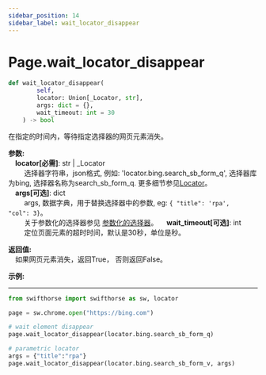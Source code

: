 ```yaml
---
sidebar_position: 14
sidebar_label: wait_locator_disappear
---
```

# Page.wait_locator_disappear
```python
def wait_locator_disappear(
        self,
        locator: Union[_Locator, str],
        args: dict = {},
        wait_timeout: int = 30
    ) -> bool
```  

在指定的时间内，等待指定选择器的网页元素消失。


**参数:**  
    &emsp;**locator[必需]**: str | _Locator   
        &emsp;&emsp; 选择器字符串，json格式, 例如: 'locator.bing.search_sb_form_q', 选择器库为bing, 选择器名称为search_sb_form_q. 更多细节参见[Locator](./../../../../../concepts/locator.md)。  
    &emsp;**args[可选]**: dict  
        &emsp;&emsp; args, 数据字典，用于替换选择器中的参数, eg: `{ "title": 'rpa',  "col": 3}`。  
        &emsp;&emsp; 关于参数化的选择器参见 [参数化的选择器](./../../../concepts/locator.md#parametric-locator)。
    &emsp;**wait_timeout[可选]**: int  
        &emsp;&emsp; 定位页面元素的超时时间，默认是30秒，单位是秒。  

**返回值:**  
    &emsp;如果网页元素消失，返回True， 否则返回False。 

**示例:**
***
```python
from swifthorse import swifthorse as sw, locator

page = sw.chrome.open("https://bing.com")

# wait element disappear
page.wait_locator_disappear(locator.bing.search_sb_form_q)

# parametric locator
args = {"title":"rpa"}
page.wait_locator_disappear(locator.bing.search_sb_form_v, args)

```